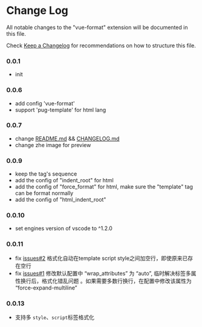 # Change Log
All notable changes to the "vue-format" extension will be documented in this file.

Check [Keep a Changelog](http://keepachangelog.com/) for recommendations on how to structure this file.

### 0.0.1
- init

### 0.0.6
- add config 'vue-format'
- support 'pug-template' for html lang

### 0.0.7
- change [README.md](https://github.com/win7killer/vue-format/blob/master/README.md) && [CHANGELOG.md](https://github.com/win7killer/vue-format/blob/master/CHANGELOG.md)
- change zhe image for preview

### 0.0.9
- keep the tag's sequence
- add the config of "indent_root" for html
- add the config of "force_format" for html, make sure the "template" tag can be format normally
- add the config of "html_indent_root"

### 0.0.10
- set engines version of vscode to ^1.2.0

### 0.0.11
- fix [issues#2](https://github.com/win7killer/vue-format/issues/2) 格式化自动在template script style之间加空行，即使原来已存在空行
- fix [issues#1](https://github.com/win7killer/vue-format/issues/1) 修改默认配置中 “wrap_attributes” 为 “auto”, 临时解决标签多属性换行后，格式化错乱问题 。如果需要多数行换行，在配置中修改该属性为 “force-expand-multiline”

### 0.0.13
- 支持多 `style`、`script`标签格式化

